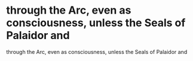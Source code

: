 # through the Arc, even as consciousness, unless the Seals of Palaidor and

through the Arc, even as consciousness, unless the Seals of Palaidor and